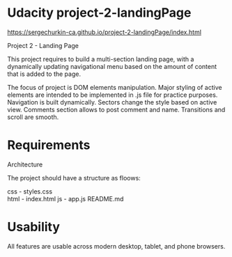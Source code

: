# Udacity project-2-landingPage
https://sergechurkin-ca.github.io/project-2-landingPage/index.html

Project 2 - Landing Page

This project requires to build a multi-section landing page, with a dynamically updating navigational menu based on the amount of content that is added to the page.


The focus of project is DOM elements manipulation. 
Major styling of active elements are intended to be implemented in .js file for practice purposes.
Navigation is built dynamically.
Sectors change the style based on active view.
Comments section allows to post comment and name.
Transitions and scroll are smooth.

# Requirements 
Architecture

The project should have a structure as floows:

css - styles.css    
html - index.html
js - app.js
README.md

# Usability

All features are usable across modern desktop, tablet, and phone browsers.

